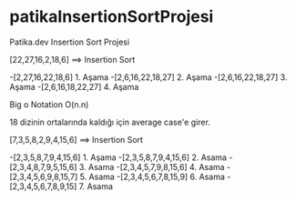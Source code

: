 # patikaInsertionSortProjesi
Patika.dev Insertion Sort Projesi

[22,27,16,2,18,6] ==> Insertion Sort

-[2,27,16,22,18,6] 1. Aşama
-[2,6,16,22,18,27] 2. Aşama
-[2,6,16,22,18,27] 3. Aşama
-[2,6,16,18,22,27] 4. Aşama

Big o Notation O(n.n)

18 dizinin ortalarında kaldığı için average case'e girer.


[7,3,5,8,2,9,4,15,6] ==> Insertion Sort

-[2,3,5,8,7,9,4,15,6] 1. Aşama
-[2,3,5,8,7,9,4,15,6] 2. Asama
-[2,3,4,8,7,9,5,15,6] 3. Asama
-[2,3,4,5,7,9,8,15,6] 4. Asama
-[2,3,4,5,6,9,8,15,7] 5. Asama
-[2,3,4,5,6,7,8,15,9] 6. Asama
-[2,3,4,5,6,7,8,9,15] 7. Asama
